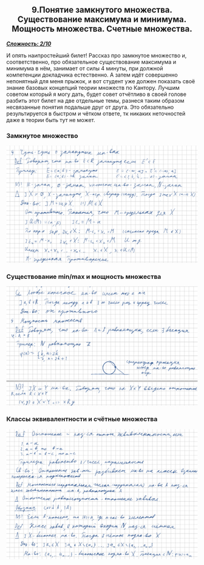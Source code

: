 <center><h2>9.Понятие замкнутого множества. Существование максимума и минимума. Мощность множества. Счетные множества.</h2></center>

***<ins>Сложность: 2/10</ins>***

И опять наипростейший билет! Рассказ про замкнутое множество и, соответственно, про обязательное существование максимума и минимума в нём, занимает от силы 4 минуты, при должной компетенции докладчика естественно. А затем идёт совершенно непонятный для меня прыжок, и вот студент уже должен показать своё знание базовых концепций  теории множеств по Кантору. Лучшим советом который я могу дать, будет совет отчётливо в своей голове разбить этот билет на две отдельные темы, разнеся таким образом несвязанные понятия подальше друг от друга. Это обязательно результируется в быстром и чётком ответе, тк никаких неточностей даже в теории быть тут не может.



<h3>Замкнутое множество</h3>

![blocked_1](./images/blocked_1.png)



<h3>Существование min/max и мощность множества</h3>

![blocked_2](./images/blocked_2.png)



<h3>Классы эквивалентности и счётные множества</h3>

![blocked_3](./images/blocked_3.png)

